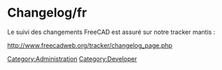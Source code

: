 # Changelog/fr
 Le suivi des changements FreeCAD est assuré sur notre tracker mantis :

<http://www.freecadweb.org/tracker/changelog_page.php>




[Category:Administration](Category:Administration.md) [Category:Developer](Category:Developer.md)
